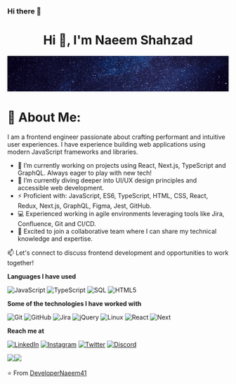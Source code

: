 ### Hi there 👋


<h1 align="center">Hi 👋, I'm Naeem Shahzad</h1>

![Header](https://github.com/DeveloperNaeem41/DeveloperNaeem41/blob/master/naeem_shahzad.gif?raw=true)




<h1 align="cneter"> 💫 About Me:</h1>
I am a frontend engineer passionate about crafting performant and intuitive user experiences. I have experience building web applications using modern JavaScript frameworks and libraries.


- 🔭 I’m currently working on projects using React, Next.js, TypeScript and GraphQL. Always eager to play with new tech!
- 🌱 I’m currently diving deeper into UI/UX design principles and accessible web development.
- ⚡ Proficient with: JavaScript, ES6, TypeScript, HTML, CSS, React, Redux, Next.js, GraphQL, Figma, Jest, GitHub.
- 💻 Experienced working in agile environments leveraging tools like Jira, Confluence, Git and CI/CD.
- 👯 Excited to join a collaborative team where I can share my technical knowledge and expertise.

📫 Let's connect to discuss frontend development and opportunities to work together!



<!-- [![Header](https://github.com/adamalston/adamalston/raw/master/profile.gif)](https://www.youtube.com/watch?v=dQw4w9WgXcQ)

[![adamalston.com](https://img.shields.io/badge/-ADAMALSTON.COM-000000?style=for-the-badge&logo=react&logoColor=white)](https://www.adamalston.com/) -->

**Languages I have used**

![JavaScript](https://img.shields.io/badge/-JavaScript-000000?style=flat&logo=javascript)
![TypeScript](https://img.shields.io/badge/-TypeScript-000000?style=flat&logo=typescript&logoColor=007ACC)
![SQL](https://img.shields.io/badge/-SQL-000000?style=flat&logo=MySQL)
![HTML5](https://img.shields.io/badge/-HTML5-000000?style=flat&logo=HTML5)


**Some of the technologies I have worked with**

![Git](https://img.shields.io/badge/-Git-000000?style=flat&logo=git&logoColor=F05032)
![GitHub](https://img.shields.io/badge/-GitHub-000000?style=flat&logo=github&logoColor=FFFFFF)
![Jira](https://img.shields.io/badge/-Jira-000000?style=flat&logo=jira-software&logoColor=white&logoColor=0052CC)
![jQuery](https://img.shields.io/badge/-jQuery-000000?style=flat&logo=jQuery&logoColor=0769AD)
![Linux](https://img.shields.io/badge/-Linux-000000?style=flat&logo=linux&logoColor=FCC624)
![React](https://img.shields.io/badge/-React-000000?style=flat&logo=React&logoColor=61DAFB)
![Next](https://img.shields.io/badge/-React-000000?style=flat&logo=Next&logoColor=61DAFB)


**Reach me at**

<a href="https://www.linkedin.com/in/iamnaeemshahzad" target="_blank"><img src="https://img.shields.io/badge/LinkedIn-%230077B5.svg?&style=flat-square&logo=linkedin&logoColor=white" alt="LinkedIn"></a>
<a href="https://www.instagram.com/naeem_ansari41/" target="_blank"><img src="https://img.shields.io/badge/Instagram-%23E4405F.svg?&style=flat-square&logo=instagram&logoColor=white" alt="Instagram"></a>
<a href="https://twitter.com/Naughtynaeem41" target="_blank"><img src="https://img.shields.io/badge/Twitter-%231877F2.svg?&style=flat-square&logo=twitter&logoColor=white" alt="Twitter"></a>
<a href="https://discord.com/users/1033827086030360717"><img alt=" Discord" src="https://img.shields.io/badge/Discord-%231877F2.svg?&style=flat-square&logo=discord&logoColor=white" /></a>



<img align="" height='130px' src="https://github-readme-stats.vercel.app/api?username=adamalston&hide_title=true&show_icons=true&include_all_commits=true&line_height=21&bg_color=0,EC6C6C,FFD479,FFFC79,73FA79&theme=graywhite" /><img align="" height='130px' src="https://github-readme-stats.vercel.app/api/top-langs/?username=adamalston&hide_title=true&layout=compact&bg_color=0,73FA79,73FDFF,7A81FF&theme=graywhite" />

⭐️ From [DeveloperNaeem41](https://github.com/DeveloperNaeem41)